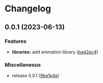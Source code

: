 # Changelog

## 0.0.1 (2023-06-13)


### Features

* **libraries:** add animation library ([bad2ec4](https://github.com/WaveOfDandelions/HAAAAATE/commit/bad2ec4d9eced6f267ecddf4591d4448656b9f62))


### Miscellaneous

* release 0.0.1 ([9be1e4e](https://github.com/WaveOfDandelions/HAAAAATE/commit/9be1e4ea2e0f584b0b9f6f3ad07c8e962edc4796))
